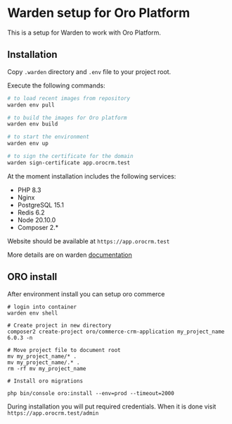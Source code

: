 # Warden setup for Oro Platform

This is a setup for Warden to work with Oro Platform.

## Installation

Copy `.warden` directory and `.env` file to your project root.

Execute the following commands:

```bash
# to load recent images from repository
warden env pull 

# to build the images for Oro platform
warden env build 

# to start the environment
warden env up

# to sign the certificate for the domain
warden sign-certificate app.orocrm.test 
```
At the moment installation includes the following services:
* PHP 8.3
* Nginx
* PostgreSQL 15.1
* Redis 6.2
* Node 20.10.0
* Composer 2.*

Website should be available at `https://app.orocrm.test`

More details are on warden [documentation](https://docs.warden.dev/index.html)

## ORO install

After environment install you can setup oro commerce

```shell
# login into container
warden env shell

# Create project in new directory
composer2 create-project oro/commerce-crm-application my_project_name 6.0.3 -n

# Move project file to document root 
mv my_project_name/* .
mv my_project_name/.* .
rm -rf mv my_project_name

# Install oro migrations

php bin/console oro:install --env=prod --timeout=2000

```

During installation you will put required credentials. 
When it is done visit `https://app.orocrm.test/admin`

